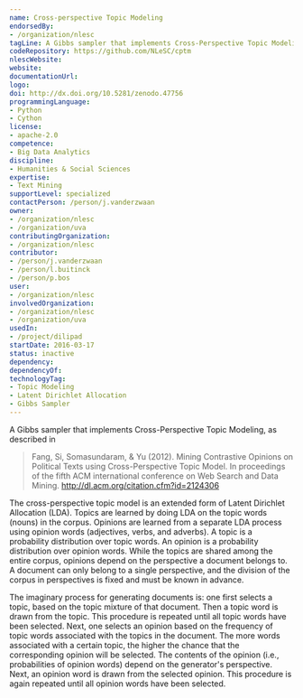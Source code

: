 ```yaml
---
name: Cross-perspective Topic Modeling
endorsedBy:
- /organization/nlesc
tagLine: A Gibbs sampler that implements Cross-Perspective Topic Modeling
codeRepository: https://github.com/NLeSC/cptm
nlescWebsite:
website:
documentationUrl:
logo:
doi: http://dx.doi.org/10.5281/zenodo.47756
programmingLanguage:
- Python
- Cython
license:
- apache-2.0
competence:
- Big Data Analytics
discipline:
- Humanities & Social Sciences
expertise:
- Text Mining
supportLevel: specialized
contactPerson: /person/j.vanderzwaan
owner:
- /organization/nlesc
- /organization/uva
contributingOrganization:
- /organization/nlesc
contributor:
- /person/j.vanderzwaan
- /person/l.buitinck
- /person/p.bos
user:
- /organization/nlesc
involvedOrganization:
- /organization/nlesc
- /organization/uva
usedIn:
- /project/dilipad
startDate: 2016-03-17
status: inactive
dependency:
dependencyOf:
technologyTag:
- Topic Modeling
- Latent Dirichlet Allocation
- Gibbs Sampler
---
```

A Gibbs sampler that implements Cross-Perspective Topic Modeling, as described in

> Fang, Si, Somasundaram, & Yu (2012). Mining Contrastive Opinions on Political Texts using Cross-Perspective Topic Model. In proceedings of the fifth ACM international conference on Web Search and Data Mining. http://dl.acm.org/citation.cfm?id=2124306

The cross-perspective topic model is an extended form of Latent Dirichlet Allocation
(LDA). Topics are learned by doing LDA on the topic words (nouns) in
the corpus. Opinions are learned from a separate LDA process using opinion words
(adjectives, verbs, and adverbs). A topic is a probability distribution
over topic words. An opinion is a probability distribution over opinion words.
While the topics are shared among the entire corpus, opinions depend on the perspective
a document belongs to. A document can only belong to a single perspective, and the
division of the corpus in perspectives is fixed and must be known in advance.

The imaginary process for generating documents is: one first selects a topic,
based on the topic mixture of that document. Then a topic word is drawn from the
topic. This procedure is repeated until all topic words have been selected.
Next, one selects an opinion based on the frequency of topic words associated
with the topics in the document. The more words associated with a certain topic,
the higher the chance that the corresponding opinion will be selected. The
contents of the opinion (i.e., probabilities of opinion words) depend on the
generator's perspective. Next, an opinion word is drawn from the selected opinion.
This procedure is again repeated until all opinion words have been selected.

